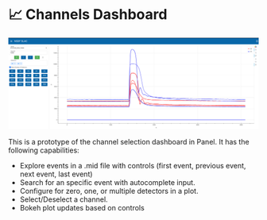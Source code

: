 # 📈 Channels Dashboard

![Channel Dashboard](./assets/dashboard.png)

This is a prototype of the channel selection dashboard in Panel. It has the following capabilities:

- Explore events in a .mid file with controls (first event, previous event, next event, last event)
- Search for an specific event with autocomplete input. 
- Configure for zero, one, or multiple detectors in a plot.
- Select/Deselect a channel.
- Bokeh plot updates based on controls

